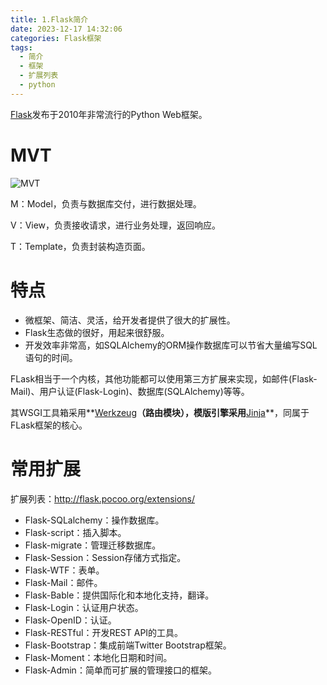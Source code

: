 ```yaml
---
title: 1.Flask简介
date: 2023-12-17 14:32:06
categories: Flask框架
tags: 
  - 简介
  - 框架
  - 扩展列表
  - python
---
```


[Flask](https://flask.palletsprojects.com/en/latest/)发布于2010年非常流行的Python Web框架。

# MVT

![MVT](image-20231218173449520.png)

M：Model，负责与数据库交付，进行数据处理。

V：View，负责接收请求，进行业务处理，返回响应。

T：Template，负责封装构造页面。

# 特点

* 微框架、简洁、灵活，给开发者提供了很大的扩展性。
* Flask生态做的很好，用起来很舒服。
* 开发效率非常高，如SQLAlchemy的ORM操作数据库可以节省大量编写SQL语句的时间。

FLask相当于一个内核，其他功能都可以使用第三方扩展来实现，如邮件(Flask-Mail)、用户认证(Flask-Login)、数据库(SQLAlchemy)等等。

其WSGI工具箱采用**[Werkzeug](https://werkzeug.palletsprojects.com/)**（路由模块），模版引擎采用**[Jinja](https://jinja.palletsprojects.com/)**，同属于FLask框架的核心。

# 常用扩展

扩展列表：http://flask.pocoo.org/extensions/

* Flask-SQLalchemy：操作数据库。
* Flask-script：插入脚本。
* Flask-migrate：管理迁移数据库。
* Flask-Session：Session存储方式指定。
* Flask-WTF：表单。
* Flask-Mail：邮件。
* Flask-Bable：提供国际化和本地化支持，翻译。
* Flask-Login：认证用户状态。
* Flask-OpenID：认证。
* Flask-RESTful：开发REST API的工具。
* Flask-Bootstrap：集成前端Twitter Bootstrap框架。
* Flask-Moment：本地化日期和时间。
* Flask-Admin：简单而可扩展的管理接口的框架。
